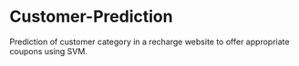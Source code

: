 # Customer-Prediction
Prediction of customer category in a recharge website to offer appropriate coupons using SVM.
